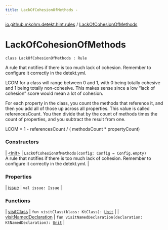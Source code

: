 ```yaml
---
title: LackOfCohesionOfMethods - 
---
```


[io.github.mkohm.detekt.hint.rules](../index.html) / [LackOfCohesionOfMethods](./index.html)

# LackOfCohesionOfMethods

`class LackOfCohesionOfMethods : Rule`

A rule that notifies if there is too much lack of cohesion. Remember to configure it correctly in the detekt.yml.

LCOM for a class will range between 0 and 1, with 0 being totally cohesive and 1 being totally non-cohesive.
This makes sense since a low “lack of cohesion” score would mean a lot of cohesion.

For each property in the class, you count the methods that reference it, and then you add all of those up across all properties. This value is called referencesCount.
You then divide that by the count of methods times the count of properties, and you subtract the result from one.

LCOM = 1 - referencesCount / ( methodsCount * propertyCount)

### Constructors

| [&lt;init&gt;](-init-.html) | `LackOfCohesionOfMethods(config: Config = Config.empty)`<br>A rule that notifies if there is too much lack of cohesion. Remember to configure it correctly in the detekt.yml. |

### Properties

| [issue](issue.html) | `val issue: Issue` |

### Functions

| [visitClass](visit-class.html) | `fun visitClass(klass: KtClass): `[`Unit`](https://kotlinlang.org/api/latest/jvm/stdlib/kotlin/-unit/index.html) |
| [visitNamedDeclaration](visit-named-declaration.html) | `fun visitNamedDeclaration(declaration: KtNamedDeclaration): `[`Unit`](https://kotlinlang.org/api/latest/jvm/stdlib/kotlin/-unit/index.html) |

